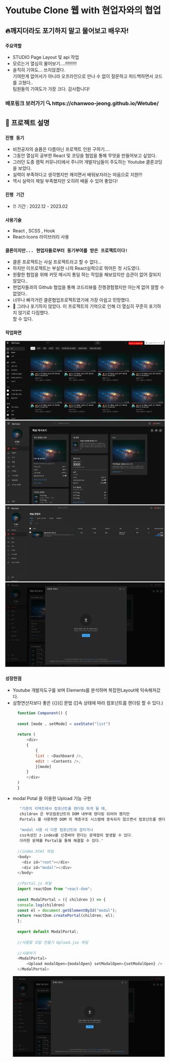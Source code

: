# Youtube Clone 웹 with 현업자와의 협업

## 🔥깨지더라도 포기하지 말고 물어보고 배우자!
### `주요역할`
- STUDIO Page Layout 및 api 작업
- 모르는거 열심히 물어보기....!!!!!!!!!
- 솔직히 기여도... 쓰지않겠다. <br/> 기여한게 없어서가 아니라 오프라인으로 만나 수 없이 질문하고 피드백하면서 코드를 고쳤다.. <br/>팀원들의 기여도가 가장 크다. 감사합니다!

<h3> 배포링크 보러가기 🔍 https://chanwoo-jeong.github.io/Wetube/</h3>

## 📌 프로젝트 설명
### `진행 동기` 
 - 비전공자의 슬픔은 다름아닌 프로젝트 인원 구하기....
 - 그동안 열심히 공부한 React 및 코딩을 협업을 통해 무엇을 만들어보고 싶었다.
 - 그러던 도중 캠픽 커뮤니티에서 주니어 개발자님들이 주도하는 Youtube 클론코딩을 보았다.
 - 실력이 부족하다고 생각했지만 깨지면서 배워보자라는 마음으로 지원!!!
 - 역시 실력이 제일 부족했지만 오히려 배울 수 있어 좋았다!

### `진행 기간` 
 - ⏰ 기간 : 2022.12 - 2023.02 

### `사용기술`
- React , SCSS , Hook
- React-Icons 라이브러리 사용

### `클론이지만... 현업자들로부터 동기부여를 받은 프로젝트이다!`
- 클론 프로젝트는 사실 프로젝트라고 할 수 없다...
- 하지만 이프로젝트는 부실한 나의 React실력으로 뛰어든 첫 시도였다.
- 원활한 협업을 위해 커밋 메시지 통일 하는 작업을 해보았지만 습관이 없어 잘되지 않았다..
- 현업자들과의 Github 협업을 통해 코드리뷰를 진행경험했지만 아는게 없어 잘할 수 없었다..
- 너무나 삐걱거린 클론협업프로젝트였기에 가장 아쉽고 민망했다.
- 🚀 그러나 포기하지 않았다. 이 프로젝트의 기억으로 인해 더 열심히 꾸준히 포기하지 않기로 다짐했다. <br/>할 수 있다.
 
### `작업화면` 
<img src="./src/assets/images/Main.png">
<img src="./src/assets/images/Studio.png">
<img src="./src/assets/images/Content.png">
<img src="./src/assets/images/modal.png">

### `성장한점`
- Youtube 개발자도구를 보며 Elements를 분석하며 복잡한Layout에 익숙해져갔다.
- 삼항연산자보다 좋은 {{}}[] 문법 ([]속 상태에 따라 컴포넌트를 랜더링 할 수 있다.)
  ```javascript
    function Component() {
    
    const [mode , setMode] = useState("list")
    
    return (
        <div>
        {
            { 
            list : <Dashboard />,
            edit : <Contents />,
            }[mode]
        }
        </div>
    )
    }
  ```
- modal Potal 을 이용한 Upload 기능 구현
  ```javascript
     "기존의 리액트에서 컴포넌트를 렌더링 하게 될 때, 
     children 은 부모컴포넌트의 DOM 내부에 렌더링 되어야 했지만 
     Portals 를 사용하면 DOM 의 계층구조 시스템에 종속되지 않으면서 컴포넌트를 렌더링 할 수 있다."
   
     "modal 사용 시 다른 컴포넌트와 겹치거나 
     css속성인 z-index를 신경써야 한다는 문제점이 발생할 수 있다. 
     이러한 문제를 Portal을 통해 해결할 수 있다."

    //index.html 파일
    <body>
      <div id="root"></div>
      <div id="modal"></div>
    </body>

    //Portal.js 파일
    import reactDom from "react-dom";

    const ModalPortal = ({ children }) => {
    console.log(children)
    const el = document.getElementById("modal");
    return reactDom.createPortal(children, el);
    };

    export default ModalPortal;

    //사용할 모달 만들기 Upload.jsx 파일

    //사용하기
    <ModalPortal>
        <Upload modalOpen={modalOpen} setModalOpen={setModalOpen} />
    </ModalPortal>
  ```
  <img src="./src/assets/images/modal.png">
